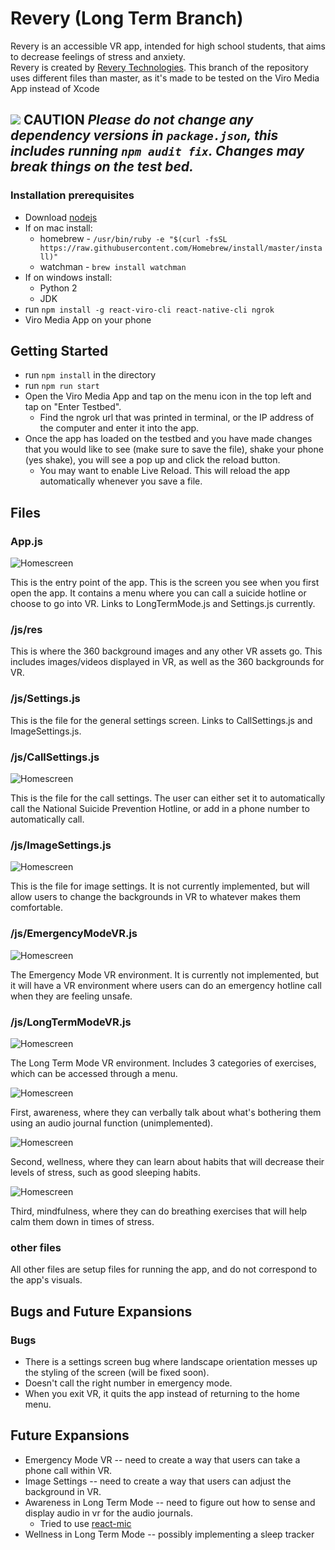 # Revery (Long Term Branch)
Revery is an accessible VR app, intended for high school students, that aims to decrease feelings of stress and anxiety.  
Revery is created by [Revery Technologies](https://revery.now.sh). This branch of the repository uses different files than master, as it's made to be tested on the Viro Media App instead of Xcode


## ![](https://placehold.it/15/f03c15/000000?text=+) CAUTION ***_Please do not change any dependency versions in `package.json`, this includes running `npm audit fix`. Changes may break things on the test bed._***

### Installation prerequisites

- Download [nodejs](https://nodejs.org/en/)
- If on mac install:
  - homebrew - `/usr/bin/ruby -e "$(curl -fsSL https://raw.githubusercontent.com/Homebrew/install/master/install)"`
  - watchman - `brew install watchman`
- If on windows install:
  - Python 2
  - JDK
- run `npm install -g react-viro-cli react-native-cli ngrok`
- Viro Media App on your phone

## Getting Started

- run `npm install` in the directory
- run `npm run start`
- Open the Viro Media App and tap on the menu icon in the top left and tap on "Enter Testbed".
    - Find the ngrok url that was printed in terminal, or the IP address of the computer and enter it into the app.
- Once the app has loaded on the testbed and you have made changes that you would like to see (make sure to save the file), shake your phone (yes shake), you will see a pop up and click the reload button.
    - You may want to enable Live Reload. This will reload the app automatically whenever you save a file.

## Files

### App.js

  ![Homescreen](/readmeRes/IMG_5392.PNG)

  This is the entry point of the app. This is the screen you see when you first open the app. It contains a menu where you can call a suicide hotline or choose to go into VR. Links to LongTermMode.js and Settings.js currently.

### /js/res

  This is where the 360 background images and any other VR assets go. This includes images/videos displayed in VR, as well as the 360 backgrounds for VR.

### /js/Settings.js

  This is the file for the general settings screen. Links to CallSettings.js and ImageSettings.js.

### /js/CallSettings.js
![Homescreen](/readmeRes/IMG_5393.PNG)

  This is the file for the call settings. The user can either set it to automatically call the National Suicide Prevention Hotline, or add in a phone number to automatically call.

### /js/ImageSettings.js
![Homescreen](/readmeRes/IMG_5394.PNG)

  This is the file for image settings. It is not currently implemented, but will allow users to change the backgrounds in VR to whatever makes them comfortable.

### /js/EmergencyModeVR.js
![Homescreen](/readmeRes/IMG_5395.jpg)

  The Emergency Mode VR environment. It is currently not implemented, but it will have a VR environment where users can do an emergency hotline call when they are feeling unsafe.

### /js/LongTermModeVR.js

![Homescreen](/readmeRes/IMG_5396.PNG)

  The Long Term Mode VR environment. Includes 3 categories of exercises, which can be accessed through a menu.

  ![Homescreen](/readmeRes/IMG_5400.PNG)

  First, awareness, where they can verbally talk about what's bothering them using an audio journal function (unimplemented).

  ![Homescreen](/readmeRes/IMG_5399.PNG)

  Second, wellness, where they can learn about habits that will decrease their levels of stress, such as good sleeping habits.

  ![Homescreen](/readmeRes/IMG_5398.PNG)

  Third, mindfulness, where they can do breathing exercises that will help calm them down in times of stress.
  
 ### other files
 
 All other files are setup files for running the app, and do not correspond to the app's visuals.

## Bugs and Future Expansions
### Bugs
  - There is a settings screen bug where landscape orientation messes up the styling of the screen (will be fixed soon).
  - Doesn't call the right number in emergency mode.
  - When you exit VR, it quits the app instead of returning to the home menu.

## Future Expansions
  - Emergency Mode VR -- need to create a way that users can take a phone call within VR.
  - Image Settings -- need to create a way that users can adjust the background in VR.
  - Awareness in Long Term Mode -- need to figure out how to sense and display audio in vr for the audio journals.
      - Tried to use [react-mic](https://www.npmjs.com/package/react-mic)
  - Wellness in Long Term Mode -- possibly implementing a sleep tracker
